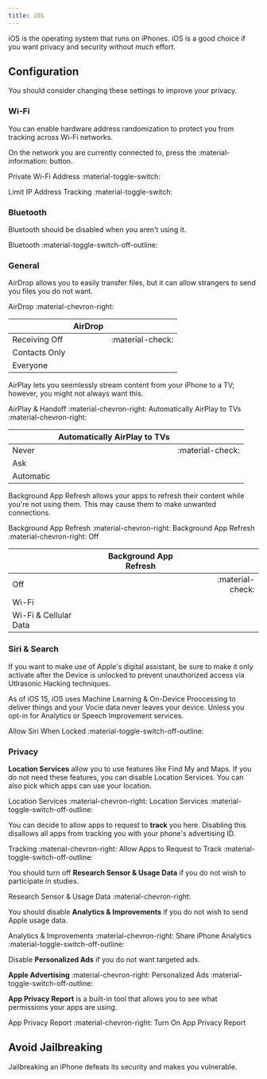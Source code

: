 ```yaml
---
title: iOS
---
```

iOS is the operating system that runs on iPhones. iOS is a good choice if you want privacy and security without much effort.

## Configuration

You should consider changing these settings to improve your privacy.

### Wi-Fi

You can enable hardware address randomization to protect you from tracking across Wi-Fi networks.

On the network you are currently connected to, press the :material-information: button.

Private Wi-Fi Address :material-toggle-switch:

Limit IP Address Tracking :material-toggle-switch:

### Bluetooth

Bluetooth should be disabled when you aren't using it.

Bluetooth :material-toggle-switch-off-outline:

### General

AirDrop allows you to easily transfer files, but it can allow strangers to send you files you do not want.

AirDrop :material-chevron-right: 

|               | AirDrop |                 |
| :------------ | :-----: |---------------: |
| Receiving Off |         |:material-check: |
| Contacts Only |         |                 |
| Everyone      |         |                 |

AirPlay lets you seemlessly stream content from your iPhone to a TV; however, you might not always want this.

AirPlay & Handoff :material-chevron-right: Automatically AirPlay to TVs :material-chevron-right: 

|           | Automatically AirPlay to TVs |                  |
| :-------- | :--------------------------: | ---------------: |
| Never     |                              | :material-check: |
| Ask       |                              |                  |
| Automatic |                              |                  |

Background App Refresh allows your apps to refresh their content while you're not using them. This may cause them to make unwanted connections.

Background App Refresh :material-chevron-right: Background App Refresh :material-chevron-right: Off 

|                       | Background App Refresh |                  |
| :-------------------- | :--------------------: | ---------------: |
| Off                   |                        | :material-check: |
| Wi-Fi                 |                        |                  |
| Wi-Fi & Cellular Data |                        |                  |

### Siri & Search

If you want to make use of Apple's digital assistant, be sure to make it only activate after the Device is unlocked to prevent unauthorized access via Utlrasonic Hacking techniques.

As of iOS 15, iOS uses Machine Learning & On-Device Proccessing to deliver things and your Vocie data never leaves your device. Unless you opt-in for Analytics or Speech Improvement services.

Allow Siri When Locked :material-toggle-switch-off-outline:

### Privacy

**Location Services** allow you to use features like Find My and Maps. If you do not need these features, you can disable Location Services. You can also pick which apps can use your location.

Location Services :material-chevron-right: Location Services :material-toggle-switch-off-outline:

You can decide to allow apps to request to **track** you here. Disabling this disallows all apps from tracking you with your phone's advertising ID.

Tracking :material-chevron-right: Allow Apps to Request to Track :material-toggle-switch-off-outline:

You should turn off **Research Sensor & Usage Data** if you do not wish to participate in studies.

Research Sensor & Usage Data :material-chevron-right:

You should disable **Analytics & Improvements** if you do not wish to send Apple usage data.

Analytics & Improvements :material-chevron-right: Share iPhone Analytics :material-toggle-switch-off-outline:

Disable **Personalized Ads** if you do not want targeted ads.

**Apple Advertising** :material-chevron-right: Personalized Ads :material-toggle-switch-off-outline:

**App Privacy Report** is a built-in tool that allows you to see what permissions your apps are using.

App Privacy Report :material-chevron-right: Turn On App Privacy Report

## Avoid Jailbreaking

Jailbreaking an iPhone defeats its security and makes you vulnerable.


